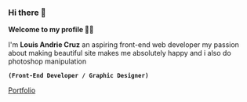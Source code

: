 ### Hi there 👋

**Welcome to my profile 🧑‍💻** 

I'm **Louis Andrie Cruz** an aspiring front-end web developer my passion about making beautiful site makes me absolutely happy  and i also do photoshop manipulation 

**`(Front-End Developer / Graphic Designer)`**

<p align="left">
<a href="https://louitzkie.github.io/portfolio/">Portfolio</a>
</p>

